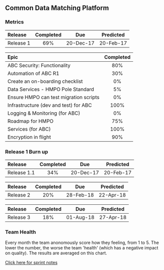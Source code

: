 ## Common Data Matching Platform
### Metrics

| Release |Completed  | Due | Predicted |
|:-----| :-----:|:-----:|:-----:|
|Release 1  | 69% |20-Dec-17 | 20-Feb-17 |

| Epic |Completed  | 
|:-----| :-----:|
|ABC Security: Functionality	  | 80% |
|Automation of ABC R1  |  30% |
|Create an on-boarding checklist | 0% |
| Data Services - HMPO Pole Standard | 5% |
| Ensure HMPO can test migration scripts  | 0% |
| Infrastructure (dev and test) for ABC |  100% |
|Logging & Monitoring (for ABC) | 0% |
|Roadmap for HMPO | 75% |
|Services (for ABC) |100% |
|Encryption in flight | 90% |

### Release 1 Burn up
<div id="chart1"></div>
<script>
var chart = c3.generate({

axis: {
x: {
label: 'Sprint'
},
y: {
label: 'Work'
}
},

data: {
x: 'x',
columns: [
['x', 1, 2, 3, 4, 5, 6, 7, 8, 9, 10, 11],
['done', 6, 13, 18, 24, 31, 40, 48, 0, 0, 0, 0],
['to do', 94, 87, 82, 76, 69, 60, 52,0 ,0 , 0, 0],
['required', 9, 18, 27, 36, 45, 55, 64, 73, 82, 91, 100],
],

type: 'bar',
types: {
required: 'line',
},

groups: [ 
['to do','done'] ] 
},

legend: {
position: 'right'
},

bindto: '#chart1'

});
</script>

| Release |Completed  | Due | Predicted |
|:-----| :-----:|:-----:|:-----:|
|Release 1.1  | 34% |20-Dec-17 | 20-Feb-17 |

| Release |Completed  | Due | Predicted |
|:-----| :-----:|:-----:|:-----:|
|Release 2  | 20% |28-Feb-18 | 22-Apr-18 |

| Release |Completed  | Due | Predicted |
|:-----| :-----:|:-----:|:-----:|
|Release 3  | 18% |01-Aug-18 | 27-Apr-18 |


### Team Health
<div id="chart2"></div>
<script>
var chart = c3.generate({

axis: {
x: {
type: 'timeseries',
tick: {
format: '%m-%Y'
}
}
},

data: {
x: 'x',
columns: [
['x', '2017-07-07', '2017-08-07', '2017-09-12', '2017-10-12'],
['data1', 2.8, 3.3,4.0,4.3],
['data2', 2.8, 4.0,3.7,4.3],
['data3', 3.2, 3.5,3.7,4.8],
['data4', 3.2, 3.8,4.0,4.5],
['data5', 3.0, 4.5,4.0,4.8],
['data6', 3.0, 3.8,4.0,3.0],
['data7', 3.4, 2.8,3.0,3.5],
['data8', 3.4, 3.5,4.3,3.5],
['data9', 2.6, 3.5,3.3,4.5],
['data10', 4.0, 4.0,4.0,4.0],
['data11', 3.2, 3.8,4.0,3.5],
['data12', 3.6, 3.0,4.0,5.0]
],

names: {
data1: 'I am not happy with my working environment',
data2: 'I dont know whats going on',
data3: 'I dont feel I can raise anything with the whole team',
data4: 'I dont feel my voice is being heard',
data5: 'I dont feel my work contributes to the goal',
data6: 'I dont feel supported by my team',
data7: 'I dont get enough time to tackle technical debt',
data8: 'I dont get time to improve my skills/knowledge',
data9: 'I dont know what work is next',
data10:'I dont understand the work that I am doing',
data11:'I feel like I am working on my own',
data12:'I feel like work is being pushed on me'
},

types: {
data1: 'area-spline',
data2: 'area-spline',
data3: 'area-spline',
data4: 'area-spline',
data5: 'area-spline',
data6: 'area-spline',
data7: 'area-spline',
data8: 'area-spline',
data9: 'area-spline',
data10: 'area-spline',
data11: 'area-spline',
data12: 'area-spline'
},

groups: 
[['data1', 'data2', 'data3', 'data4', 'data5', 'data6', 'data7', 'data8', 'data9','data10','data11','data12']]
},

legend: {
position: 'right'
},

bindto: '#chart2'

});
</script>
Every month the team anonomously score how they feeling, from 1 to 5. The lower the number, the worse the team 'health' (which has a negative impact on quality). The results are averaged on this chart. 


[Click here for sprint notes](notes.html)
